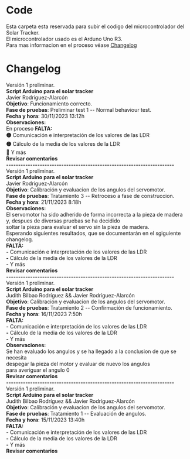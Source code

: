 # Code
Esta carpeta esta reservada para subir el codigo del microcontrolador del Solar Tracker. <br/>
El microcontrolador usado es el Arduno Uno R3.<br/>
Para mas informacion en el proceso véase [Changelog](#changelog)

# Changelog
Versión 1 preliminar. <br/>
**Script Arduino para el solar tracker** <br/>
Javier Rodríguez-Alarcón <br/>
**Objetivo**: Funcionamiento correcto. <br/>
**Fase de pruebas**: Preliminar test 1 -- Normal behaviour test.<br/>
**Fecha y hora**: 30/11/2023 13:12h <br/>
**Observaciones:**<br/>
    En proceso
**FALTA:** <br/>
    **🟡** Comunicación e interpretación de los valores de las LDR <br/>
    **🟡** Cálculo de la media de los valores de la LDR <br/>
    **🔴** Y más <br/>
**Revisar comentarios** <br/>
**----------------------------------------------------------------------<br/>**
Versión 1 preliminar. <br/>
**Script Arduino para el solar tracker** <br/>
Javier Rodríguez-Alarcón <br/>
**Objetivo**: Calibración y evaluacion de los angulos del servomotor. <br/>
**Fase de pruebas**: Tratamiento 3 -- Retroceso a fase de construccion.<br/>
**Fecha y hora**: 21/11/2023 8:18h <br/>
**Observaciones:**<br/>
    El servomotor ha sido adherido de forma incorrecta a la pieza de madera <br/> y, despues de diversas pruebas se ha decidido <br/>soltar la pieza para evaluar el servo sin la pieza de madera. <br/>Esperando siguientes resultados, que se documentarán en el sgiguiente changelog.<br/>
**FALTA:** <br/>
    **-** Comunicación e interpretación de los valores de las LDR <br/>
    **-** Cálculo de la media de los valores de la LDR <br/>
    **-** Y más <br/>
**Revisar comentarios** <br/>
**----------------------------------------------------------------------<br/>**
Versión 1 preliminar. <br/>
**Script Arduino para el solar tracker** <br/>
Judith Bilbao Rodríguez && Javier Rodríguez-Alarcón <br/>
**Objetivo**: Calibración y evaluacion de los angulos del servomotor. <br/>
**Fase de pruebas**: Tratamiento 2 -- Confirmación de funcionamiento.<br/>
**Fecha y hora**: 16/11/2023 7:50h <br/>
**FALTA:** <br/>
    **-** Comunicación e interpretación de los valores de las LDR <br/>
    **-** Cálculo de la media de los valores de la LDR <br/>
    **-** Y más <br/>
**Observaciones:**<br/>
   Se han evaluado los angulos y se ha llegado a la conclusion de que se necesita<br/> despegar la pieza del motor y evaluar de nuevo los angulos <br/>para averiguar el angulo 0<br/>
**Revisar comentarios** <br/>
**----------------------------------------------------------------------<br/>**
Versión 1 preliminar. <br/>
**Script Arduino para el solar tracker** <br/>
Judith Bilbao Rodríguez && Javier Rodríguez-Alarcón <br/>
**Objetivo**: Calibración y evaluacion de los angulos del servomotor. <br/>
**Fase de pruebas**: Tratamiento 1 -- Evaluación de angulos.<br/>
**Fecha y hora**: 15/11/2023 13:40h <br/>
**FALTA:** <br/>
    **-** Comunicación e interpretación de los valores de las LDR <br/>
    **-** Cálculo de la media de los valores de la LDR <br/>
    **-** Y más <br/>
**Revisar comentarios** <br/>
